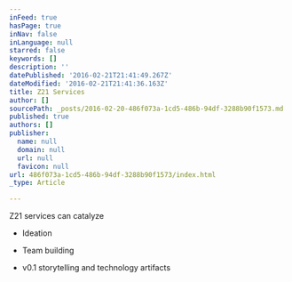 ```yaml
---
inFeed: true
hasPage: true
inNav: false
inLanguage: null
starred: false
keywords: []
description: ''
datePublished: '2016-02-21T21:41:49.267Z'
dateModified: '2016-02-21T21:41:36.163Z'
title: Z21 Services
author: []
sourcePath: _posts/2016-02-20-486f073a-1cd5-486b-94df-3288b90f1573.md
published: true
authors: []
publisher:
  name: null
  domain: null
  url: null
  favicon: null
url: 486f073a-1cd5-486b-94df-3288b90f1573/index.html
_type: Article

---
```

Z21 services can catalyze  

- Ideation

- Team building 

- v0.1 storytelling and technology artifacts
